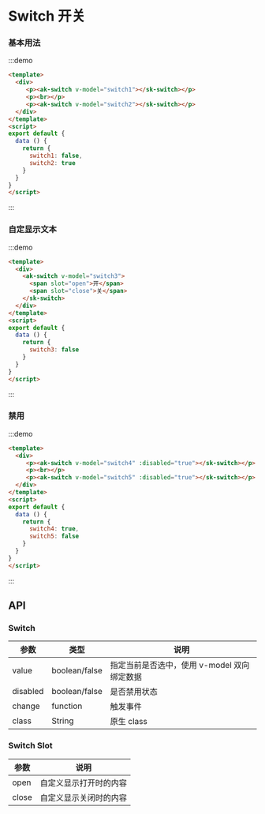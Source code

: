 <!-- Created by 337547038 on 2018/8/31 0031. -->
<script>
export default {
  data () {
    return {
      switch1: false,
      switch2: true,
      switch3: false,
      switch4: true,
      switch5: false,
    }
  }
}
</script>
# Switch 开关

### 基本用法
:::demo 
```html
<template>
  <div>
     <p><ak-switch v-model="switch1"></sk-switch></p>
     <p><br></p>
     <p><ak-switch v-model="switch2"></sk-switch></p>
  </div>
</template>
<script>
export default {
  data () {
    return {
      switch1: false,
      switch2: true
    }
  }
}
</script>
```
:::

### 自定显示文本
:::demo 
```html
<template>
  <div>
    <ak-switch v-model="switch3">
      <span slot="open">开</span>
      <span slot="close">关</span>
    </sk-switch>
  </div>
</template>
<script>
export default {
  data () {
    return {
      switch3: false
    }
  }
}
</script>
```
:::

### 禁用
:::demo 
```html
<template>
  <div>
     <p><ak-switch v-model="switch4" :disabled="true"></sk-switch></p>
     <p><br></p>
     <p><ak-switch v-model="switch5" :disabled="true"></sk-switch></p>
  </div>
</template>
<script>
export default {
  data () {
    return {
      switch4: true,
      switch5: false
    }
  }
}
</script>
```
:::

## API
### Switch
|参数|类型|说明|
|-|-|-|
|value          | boolean/false  |指定当前是否选中，使用 v-model 双向绑定数据|
|disabled       | boolean/false  |是否禁用状态|
|change         | function       |触发事件|
|class          | String         |原生 class|

### Switch Slot
|参数|说明|
|-|-|
|open           | 自定义显示打开时的内容|
|close          | 自定义显示关闭时的内容|

